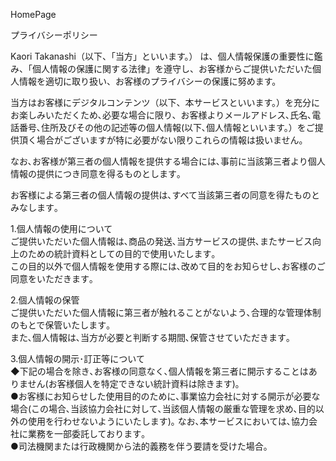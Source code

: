 HomePage

プライバシーポリシー

Kaori Takanashi（以下、「当方」といいます。）
は、個人情報保護の重要性に鑑み、「個人情報の保護に関する法律」を遵守し、お客様からご提供いただいた個人情報を適切に取り扱い、お客様のプライバシーの保護に努めます。  
  
当方はお客様にデジタルコンテンツ（以下、本サービスといいます。）を充分にお楽しみいただくため､必要な場合に限り、お客様よりメールアドレス､氏名､電話番号､住所及びその他の記述等の個人情報(以下､個人情報といいます。）をご提供頂く場合がございますが特に必要がない限りこれらの情報は扱いません。  
  
なお､お客様が第三者の個人情報を提供する場合には､事前に当該第三者より個人情報の提供につき同意を得るものとします｡  
  
お客様による第三者の個人情報の提供は､すべて当該第三者の同意を得たものとみなします｡  
  
1.個人情報の使用について  
ご提供いただいた個人情報は､商品の発送､当方サービスの提供､またサービス向上のための統計資料としての目的で使用いたします｡  
この目的以外で個人情報を使用する際には､改めて目的をお知らせし､お客様のご同意をいただきます｡  
  
2.個人情報の保管  
ご提供いただいた個人情報に第三者が触れることがないよう､合理的な管理体制のもとで保管いたします｡  
また､個人情報は､当方が必要と判断する期間､保管させていただきます｡  
  
3.個人情報の開示･訂正等について  
◆下記の場合を除き､お客様の同意なく､個人情報を第三者に開示することはありません(お客様個人を特定できない統計資料は除きます)｡  
●お客様にお知らせした使用目的のために､事業協力会社に対する開示が必要な場合(この場合､当該協力会社に対して､当該個人情報の厳重な管理を求め､目的以外の使用を行わせないようにいたします)｡
なお､本サービスにおいては､協力会社に業務を一部委託しております｡  
●司法機関または行政機関から法的義務を伴う要請を受けた場合。  

